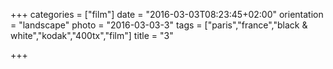 +++
categories = ["film"]
date = "2016-03-03T08:23:45+02:00"
orientation = "landscape"
photo = "2016-03-03-3"
tags = ["paris","france","black & white","kodak","400tx","film"]
title = "3"

+++
